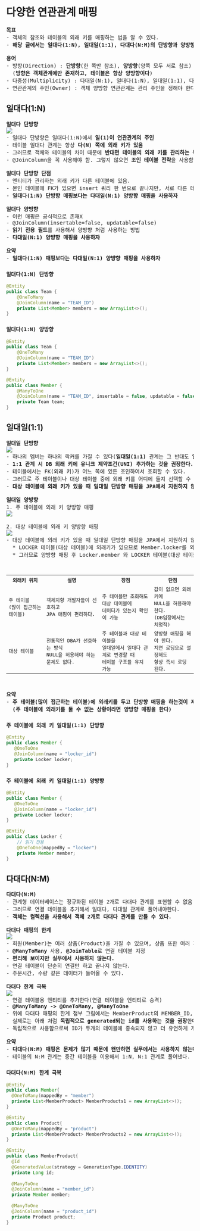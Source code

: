 # 다양한 연관관계 매핑
<pre>
<b>목표</b>
- 객체의 참조와 테이블의 외래 키를 매핑하는 법을 알 수 있다.
- <b>해당 글에서는 일대다(1:N), 일대일(1:1), 다대다(N:M)의 단방향과 양방향 연관관계를 소개한다.</b>

<b>용어</b>
- 방향(Direction) : <b>단방향</b>(한 쪽만 참조), <b>양방향</b>(양쪽 모두 서로 참조)
  (<b>방향은 객체관계에만 존재하고, 테이블은 항상 양방향이다</b>)
- 다중성(Multiplicity) : 다대일(N:1), 일대다(1:N), 일대일(1:1), 다대다(N:M)
- 연관관계의 주인(Owner) : 객체 양방향 연관관계는 관리 주인을 정해야 한다.
</pre>
## 일대다(1:N)
<pre>
<b>일대다 단방향</b>
<img src="https://github.com/RyuKyeongWoo/TIL/blob/main/SpringBootJPA/img/1N.PNG"/>
- 일대다 단방향은 일대다(1:N)에서 <b>일(1)이 연관관계의 주인</b>
- 테이블 일대다 관계는 항상 <b>다(N) 쪽에 외래 키가 있음</b>
- 그러므로 객체와 테이블의 차이 때문에 <b>반대편 테이블의 외래 키를 관리하는 특이한 구조</b>
- @JoinColumn을 꼭 사용해야 함. 그렇지 않으면 <b>조인 테이블 전략</b>을 사용함(중간에 테이블을 하나 추가함)

<b>일대다 단방향 단점</b>
- 엔티티가 관리하는 외래 키가 다른 테이블에 있음.
- 본인 테이블에 FK가 있으면 insert 쿼리 한 번으로 끝나지만, 서로 다른 테이블에 있으므로 별도의 update sql을 추가로 실행한다.
- <b>일대다(1:N) 단방향 매핑보다는 다대일(N:1) 양방향 매핑을 사용하자</b>

<b>일대다 양방향</b>
- 이런 매핑은 공식적으로 존재X
- @JoinColumn(insertable=false, updatable=false)
- <b>읽기 전용 필드</b>를 사용해서 양방향 처럼 사용하는 방법
- <b>다대일(N:1) 양뱡향 매핑을 사용하자</b>

<b>요약</b>
- <b>일대다(1:N) 매핑보다는 다대일(N:1) 양뱡향 매핑을 사용하자</b>
</pre>
### `일대다(1:N) 단방향`
```java
@Entity
public class Team {
    @OneToMany
    @JoinColumn(name = "TEAM_ID")
    private List<Member> members = new ArrayList<>();
}
```
### `일대다(1:N) 양방향`
```java
@Entity
public class Team {
    @OneToMany
    @JoinColumn(name = "TEAM_ID")
    private List<Member> members = new ArrayList<>();
}
```
```java
@Entity
public class Member {
    @ManyToOne
    @JoinColumn(name = "TEAM_ID", insertable = false, updatable = false)
    private Team team;
}
```
## 일대일(1:1)
<pre>
<b>일대일 단방향</b>
<img src="https://github.com/RyuKyeongWoo/TIL/blob/main/SpringBootJPA/img/11.PNG"/>
- 하나의 멤버는 하나의 락커를 가질 수 있다(<b>일대일(1:1)</b> 관계는 그 반대도 <b>일대일</b>)
- <b>1:1 관계 시 DB 외래 키에 유니크 제약조건(UNI) 추가하는 것을 권장한다.</b>
- 테이블에서는 FK(외래 키)가 어느 쪽에 있든 조인하여서 조회할 수 있다.
- 그러므로 주 테이블이나 대상 테이블 중에 외래 키를 어디에 둘지 선택할 수 있다.
- <b>대상 테이블에 외래 키가 있을 때 일대일 단방향 매핑을 JPA에서 지원하지 않는다.</b>

<b>일대일 양방향</b>
1. 주 테이블에 외래 키 양방향 매핑
<img src="https://github.com/RyuKyeongWoo/TIL/blob/main/SpringBootJPA/img/MainTable11.PNG"/>

2. 대상 테이블에 외래 키 양방향 매핑
<img src="https://github.com/RyuKyeongWoo/TIL/blob/main/SpringBootJPA/img/TargetTable11.PNG"/>
- 대상 테이블에 외래 키가 있을 때 일대일 단방향 매핑을 JPA에서 지원하지 않기 때문에 일대일 앙방향 매핑을 해야한다.
  * LOCKER 테이블(대상 테이블)에 외래키가 있으므로 Member.locker를 외래키와 단방향 매핑을 할 수 없다.
  * 그러므로 양방향 매핑 후 Locker.member 와 LOCKER 테이블(대상 테이블)의 외래키를 대신 매핑시킨다.


<table>
<th>외래키 위치</th><th>설명</th><th>장점</th><th>단점</th>
<tr>
    <td>주 테이블</br>(많이 접근하는 테이블)</td><td>객체지향 개발자들이 선호하고</br>JPA 매핑이 편리하다.</td><td>주 테이블만 조회해도 대상 테이블에</br>데이터가 있는지 확인이 가능</td><td>값이 없으면 외래 키에</br>NULL을 허용해야 한다.</br>(DB입장에서는 치명적)</td>
</tr>
<tr>
    <td>대상 테이블</td><td>전통적인 DBA가 선호하는 방식</br>NULL을 허용해야 하는 문제도 없다.</td><td>주 테이블과 대상 테이블을</br>일대일에서 일대다 관계로 변경할 때</br>테이블 구조를 유지 가능</td><td>양방향 매핑을 해야 한다.</br>지연 로딩으로 설정해도</br>항상 즉시 로딩 된다.</td>
</tr>
</table>

<b>요약</b>
- <b>주 테이블(많이 접근하는 테이블)에 외래키를 두고 단방향 매핑을 하는것이 제일 좋다.</b>
  <b>(주 테이블에 외래키를 둘 수 없는 상황이라면 양방향 매핑을 한다)</b>
</pre>
### `주 테이블에 외래 키 일대일(1:1) 단방향`
```java
@Entity
public class Member {
   @OneToOne
   @JoinColumn(name = "locker_id")
   private Locker locker;
}
```
### `주 테이블에 외래 키 일대일(1:1) 양방향`
```java
@Entity
public class Member {
   @OneToOne
   @JoinColumn(name = "locker_id")
   private Locker locker;
}
```
```java
@Entity
public class Locker {
    // 읽기 전용
    @OneToOne(mappedBy = "locker")
    private Member member;
}
```
## 다대다(N:M)
<pre>
<b>다대다(N:M)</b>
- 관계형 데이터베이스는 정규화된 테이블 2개로 다대다 관계를 표현할 수 없음
- 그러므로 연결 테이블을 추가해서 일대다, 다대일 관계로 풀어내야한다.
- <b>객체는 컬렉션을 사용해서 객체 2개로 다대다 관계를 만들 수 있다.</b>

<b>다대다 매핑의 한계</b>
<img src="https://github.com/RyuKyeongWoo/TIL/blob/main/SpringBootJPA/img/NM.PNG"/>
- 회원(Member)는 여러 상품(Product)을 가질 수 있으며, 상품 또한 여러 회원이 가질 수 있다.
- <b>@ManyToMany</b> 사용, <b>@JoinTable</b>로 연결 테이블 지정
- <b>편리해 보이지만 실무에서 사용하지 않는다.</b>
- 연결 테이블이 단순히 연결만 하고 끝나지 않는다.
- 주문시간, 수량 같은 데이터가 들어올 수 있다.

<b>다대다 한계 극복</b>
<img src="https://github.com/RyuKyeongWoo/TIL/blob/main/SpringBootJPA/img/NM2.PNG"/>
- 연결 테이블용 엔티티를 추가한다(연결 테이블을 엔티티로 승격)
- <b>@ManyToMany -> @OneToMany, @ManyToOne</b>
- 위에 다대다 매핑의 한계 첨부 그림에서는 MemberProduct의 MEMBER_ID, PRODUCT_ID를 묶어서 PK로 썻지만
  실제로는 아래 처럼 <b>독립적으로 generated되는 id를 사용하는 것을 권장</b>한다.
- 독립적으로 사용함으로써 ID가 두개의 테이블에 종속되지 않고 더 유연하게 개발할 수 있다.

<b>요약</b>
- <b>다대다(N:M) 매핑은 문제가 많기 때문에 왠만하면 실무에서는 사용하지 않는다.</b>
- 테이블의 N:M 관계는 중간 테이블을 이용해서 1:N, N:1 관계로 풀어낸다.
</pre>
### `다대다(N:M) 한계 극복`
```java
@Entity
public class Member{
  @OneToMany(mappedBy = "member")
  private List<MemberProduct> MemberProducts1 = new ArrayList<>();
}
```
```java
@Entity
public class Product{
  @OneToMany(mappedBy = "product")
  private List<MemberProduct> MemberProducts2 = new ArrayList<>();
}
```
```java
@Entity
public class MemberProduct{
  @Id
  @GeneratedValue(strategy = GenerationType.IDENTITY)
  private Long id;
​
  @ManyToOne
  @JoinColumn(name = "member_id")
  private Member member;
​
  @ManyToOne
  @JoinColumn(name = "product_id")
  private Product product;
}
```
